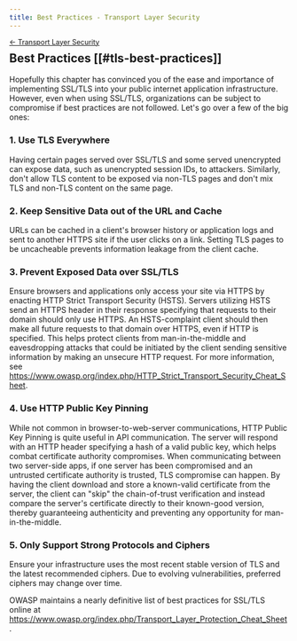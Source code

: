 ```yaml
---
title: Best Practices - Transport Layer Security
---
```


<div style="font-size: 0.9em; margin-bottom: -20px;"><a href="/books/api-security/tls/">&larr; Transport Layer Security</a></div>

## Best Practices [[#tls-best-practices]]

Hopefully this chapter has convinced you of the ease and importance of implementing SSL/TLS into your public internet application infrastructure. However, even when using SSL/TLS, organizations can be subject to compromise if best practices are not followed. Let's go over a few of the big ones:

### 1. Use TLS Everywhere
Having certain pages served over SSL/TLS and some served unencrypted can expose data, such as unencrypted session IDs, to attackers. Similarly, don't allow TLS content to be exposed via non-TLS pages and don't mix TLS and non-TLS content on the same page.

### 2. Keep Sensitive Data out of the URL and Cache
URLs can be cached in a client's browser history or application logs and sent to another HTTPS site if the user clicks on a link. Setting TLS pages to be uncacheable prevents information leakage from the client cache.

### 3. Prevent Exposed Data over SSL/TLS
Ensure browsers and applications only access your site via HTTPS by enacting HTTP Strict Transport Security (HSTS). Servers utilizing HSTS send an HTTPS header in their response specifying that requests to their domain should only use HTTPS. An HSTS-complaint client should then make all future requests to that domain over HTTPS, even if HTTP is specified. This helps protect clients from man-in-the-middle and eavesdropping attacks that could be initiated by the client sending sensitive information by making an unsecure HTTP request. For more information, see <a href="https://www.owasp.org/index.php/HTTP_Strict_Transport_Security_Cheat_Sheet" class="url">https://www.owasp.org/index.php/HTTP_Strict_Transport_Security_Cheat_Sheet</a>.

### 4. Use HTTP Public Key Pinning
While not common in browser-to-web-server communications, HTTP Public Key Pinning is quite useful in API communication. The server will respond with an HTTP header specifying a hash of a valid public key, which helps combat certificate authority compromises. When communicating between two server-side apps, if one server has been compromised and an untrusted certificate authority is trusted, TLS compromise can happen. By having the client download and store a known-valid certificate from the server, the client can "skip" the chain-of-trust verification and instead compare the server's certificate directly to their known-good version, thereby guaranteeing authenticity and preventing any opportunity for man-in-the-middle.

### 5. Only Support Strong Protocols and Ciphers
Ensure your infrastructure uses the most recent stable version of TLS and the latest recommended ciphers. Due to evolving vulnerabilities, preferred ciphers may change over time.

OWASP maintains a nearly definitive list of best practices for SSL/TLS online at <a href="https://www.owasp.org/index.php/Transport_Layer_Protection_Cheat_Sheet" class="url">https://www.owasp.org/index.php/Transport_Layer_Protection_Cheat_Sheet</a>.
